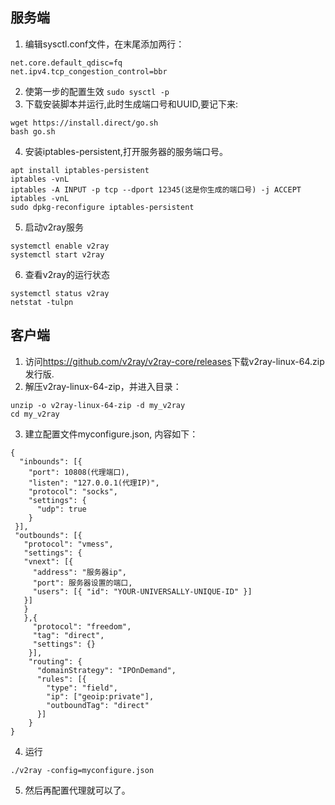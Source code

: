 ## 服务端
1. 编辑sysctl.conf文件，在末尾添加两行：
```
net.core.default_qdisc=fq
net.ipv4.tcp_congestion_control=bbr
```
2. 使第一步的配置生效
`sudo sysctl -p`
3. 下载安装脚本并运行,此时生成端口号和UUID,要记下来:
```
wget https://install.direct/go.sh
bash go.sh
```
4. 安装iptables-persistent,打开服务器的服务端口号。
```
apt install iptables-persistent
iptables -vnL
iptables -A INPUT -p tcp --dport 12345(这是你生成的端口号) -j ACCEPT
iptables -vnL
sudo dpkg-reconfigure iptables-persistent
```
5. 启动v2ray服务
```
systemctl enable v2ray
systemctl start v2ray
```
6. 查看v2ray的运行状态
```
systemctl status v2ray
netstat -tulpn
```

## 客户端
1. 访问<https://github.com/v2ray/v2ray-core/releases>下载v2ray-linux-64.zip发行版.
2. 解压v2ray-linux-64-zip，并进入目录：
```
unzip -o v2ray-linux-64-zip -d my_v2ray
cd my_v2ray
```
3. 建立配置文件myconfigure.json, 内容如下：
```
{
  "inbounds": [{
    "port": 10808(代理端口), 
    "listen": "127.0.0.1(代理IP)",
    "protocol": "socks",
    "settings": {
      "udp": true
    }
 }],
 "outbounds": [{
   "protocol": "vmess",
   "settings": {
   "vnext": [{
     "address": "服务器ip", 
     "port": 服务器设置的端口,
     "users": [{ "id": "YOUR-UNIVERSALLY-UNIQUE-ID" }]
   }]
   }
   },{
     "protocol": "freedom",
     "tag": "direct",
     "settings": {}
    }],
    "routing": {
      "domainStrategy": "IPOnDemand",
      "rules": [{
        "type": "field",
        "ip": ["geoip:private"],
        "outboundTag": "direct"
      }]
    }
}

```
4. 运行
```
./v2ray -config=myconfigure.json
```

5. 然后再配置代理就可以了。

